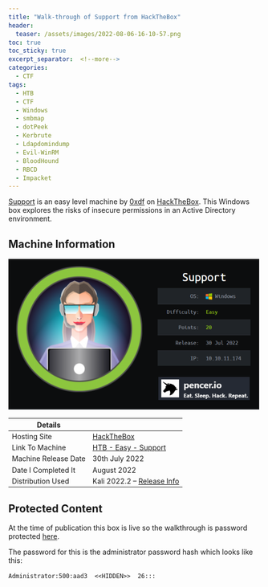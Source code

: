 ```yaml
---
title: "Walk-through of Support from HackTheBox"
header:
  teaser: /assets/images/2022-08-06-16-10-57.png
toc: true
toc_sticky: true
excerpt_separator:  <!--more-->
categories:
  - CTF
tags:
  - HTB
  - CTF
  - Windows
  - smbmap
  - dotPeek
  - Kerbrute
  - Ldapdomindump
  - Evil-WinRM
  - BloodHound
  - RBCD
  - Impacket
---
```


[Support](https://www.hackthebox.com/home/machines/profile/484) is an easy level machine by [0xdf](https://www.hackthebox.com/home/users/profile/4935) on [HackTheBox](https://www.hackthebox.com/home). This Windows box explores the risks of insecure permissions in an Active Directory environment.

<!--more-->

## Machine Information

![support](/assets/images/2022-08-06-16-10-57.png)

| Details |  |
| --- | --- |
| Hosting Site | [HackTheBox](https://www.hackthebox.eu) |
| Link To Machine | [HTB - Easy - Support](https://www.hackthebox.com/home/machines/profile/484) |
| Machine Release Date | 30th July 2022 |
| Date I Completed It | August 2022 |
| Distribution Used | Kali 2022.2 – [Release Info](https://www.kali.org/blog/kali-linux-2022-2-release/) |

## Protected Content

At the time of publication this box is live so the walkthrough is password protected [here](/assets/pdfs/2022-08-10-ctf-htb-support.pdf).

The password for this is the administrator password hash which looks like this:

```text
Administrator:500:aad3  <<HIDDEN>>  26:::
```
